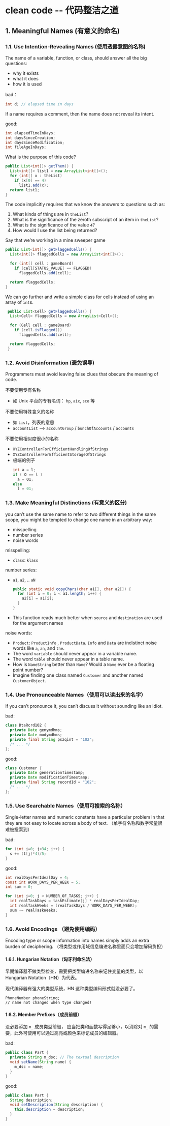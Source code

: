 # clean code -- 代码整洁之道

## 1. Meaningful Names (有意义的命名)

### 1.1. Use Intention-Revealing Names (使用透露意图的名称)

The name of a variable, function, or class, should answer all the big questions:

* why it exists
* what it does
* how it is used

bad：

```java
int d; // elapsed time in days
```

If a name requires a comment, then the name does not reveal its intent.

good:

```java
int elapsedTimeInDays;
int daysSinceCreation;
int daysSinceModification;
int fileAgeInDays;
```

What is the purpose of this code?

```java
public List<int[]> getThem() {
  List<int[]> list1 = new ArrayList<int[]>();
  for (int[] x : theList)
    if (x[0] == 4) 
      list1.add(x);
  return list1;
}
```

The code implicitly requires that we know the answers to questions such as:

1. What kinds of things are in `theList`?
2. What is the significance of the zeroth subscript of an item in `theList`?
3. What is the significance of the value `4`?
4. How would I use the list being returned?

Say that we’re working in a mine sweeper game

```java
public List<int[]> getFlaggedCells() {
  List<int[]> flaggedCells = new ArrayList<int[]>();

  for (int[] cell : gameBoard)
    if (cell[STATUS_VALUE] == FLAGGED)
      flaggedCells.add(cell);

  return flaggedCells;
}
```

We can go further and write a simple class for cells instead of using an array of `int`s.

```java
 public List<Cell> getFlaggedCells() {
  List<Cell> flaggedCells = new ArrayList<Cell>();

  for (Cell cell : gameBoard)
    if (cell.isFlagged())
      flaggedCells.add(cell);

  return flaggedCells;
 }
```

### 1.2. Avoid Disinformation (避免误导)

Programmers must avoid leaving false clues that obscure the meaning of code.

不要使用专有名称

* 如 Unix 平台的专有名词： `hp`, `aix`, `sco` 等

不要使用特殊含义的名称

* 如 `List`，列表的意思
* `accountList` --> `accountGroup` / `bunchOfAccounts` / `accounts`

不要使用相似度很小的名称

* `XYZControllerForEfficientHandlingOfStrings`
* `XYZControllerForEfficientStorageOfStrings`
* 极端的例子
  ```java
  int a = l;
  if ( O == l )
    a = O1;
  else
    l = 01;
  ```

### 1.3. Make Meaningful Distinctions (有意义的区分)

you can’t use the same name to refer to two different things in the same scope,
you might be tempted to change one name in an arbitrary way:

* misspelling
* number series
* noise words

misspelling:

* `class`: `klass`

number series:

* `a1`, `a2`, .. `aN`

  ```java
  public static void copyChars(char a1[], char a2[]) {
    for (int i = 0; i < a1.length; i++) {
      a2[i] = a1[i]; 
    }
  }
  ```

* This function reads much better when `source` and `destination` are used for the argument names

noise words:

* `Product`: `ProductInfo` , `ProductData`. `Info` and `Data` are indistinct noise words like `a`, `an`, and `the`.
* The word `variable` should never appear in a variable name.
* The word `table` should never appear in a table name.
* How is `NameString` better than `Name`?  Would a `Name` ever be a floating point number?
* Imagine finding one class named `Customer` and another named `CustomerObject`.

### 1.4. Use Pronounceable Names（使用可以读出来的名字）

If you can’t pronounce it, you can’t discuss it without sounding like an idiot.

bad:

```java
class DtaRcrd102 {
  private Date genymdhms; 
  private Date modymdhms;
  private final String pszqint = "102";
  /* ... */
};
```

good: 

```java
class Customer {
  private Date generationTimestamp; 
  private Date modificationTimestamp;
  private final String recordId = "102";
  /* ... */
};
```

### 1.5. Use Searchable Names（使用可搜索的名称）

Single-letter names and numeric constants have a particular problem in that they are not easy to locate across a body of text. （单字符名称和数字常量很难被搜索到）

bad: 

```java
for (int j=0; j<34; j++) {
  s += (t[j]*4)/5;
}
```

good:

```java
int realDaysPerIdealDay = 4;
const int WORK_DAYS_PER_WEEK = 5;
int sum = 0;

for (int j=0; j < NUMBER_OF_TASKS; j++) {
  int realTaskDays = taskEstimate[j] * realDaysPerIdealDay;
  int realTaskWeeks = (realTaskDays / WORK_DAYS_PER_WEEK);
  sum += realTaskWeeks;
}
```

### 1.6. Avoid Encodings （避免使用编码）

Encoding type or scope information into names simply adds an extra burden of deciphering.
（将类型或作用域信息编进名称里面只会增加解码负担）

#### 1.6.1. Hungarian Notation（匈牙利命名法）

早期编译器不做类型检查，需要把类型编进名称来记住变量的类型，以 Hungarian Notation（HN）为代表。

现代编译器有强大的类型系统，HN 这种类型编码形式就没必要了。

```text
PhoneNumber phoneString; 
// name not changed when type changed!
```

#### 1.6.2. Member Prefixes（成员前缀）

没必要添加 `m_` 成员类型前缀，
应当把类和函数写得足够小，以消除对 `m_` 的需要，此外可使用可以通过高亮或颜色来标记成员的编辑器。

bad:

```java
public class Part { 
  private String m_dsc; // The textual description
  void setName(String name) {
    m_dsc = name;
  } 
}
```

good:

```java
public class Part { 
  String description;
  void setDescription(String description) { 
    this.description = description;
  } 
}
```



